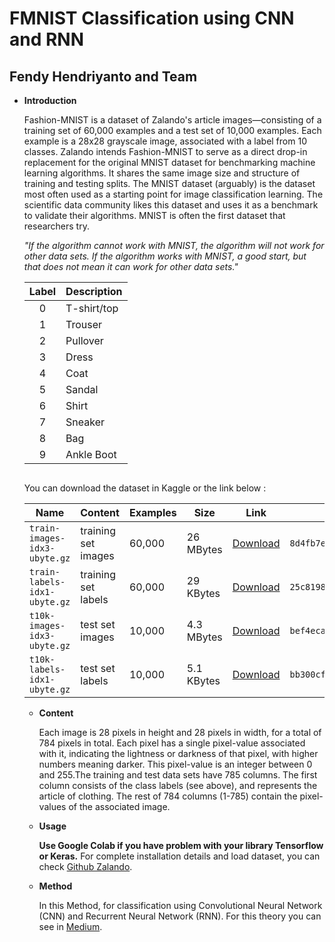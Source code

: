 # FMNIST Classification using CNN and RNN
## Fendy Hendriyanto and Team

* <b>Introduction</b>

  Fashion-MNIST is a dataset of Zalando's article images—consisting of a training set of 60,000 examples and a test set of 10,000 examples.
  Each example is a 28x28 grayscale image, associated with a label from 10 classes. Zalando intends Fashion-MNIST to serve as a direct drop-in 
  replacement for the original MNIST dataset for benchmarking machine learning algorithms. It shares the same image size and structure 
  of training and testing splits. The MNIST dataset (arguably) is the dataset most often used as a starting point for image classification learning. 
  The scientific data community likes this dataset and uses it as a benchmark to validate their algorithms. MNIST is often the first dataset that researchers try.
  
  <i>"If the algorithm cannot work with MNIST, the algorithm will not work for other data sets. If the algorithm works with MNIST, a good start, but that does not mean it can work for other data sets."</i>
  
  | Label 	| Description 	|
  |:-----:	|-------------	|
  | 0 	| T-shirt/top 	|
  | 1 	| Trouser 	|
  | 2 	| Pullover 	|
  | 3 	| Dress 	|
  | 4 	| Coat 	|
  | 5 	| Sandal 	|
  | 6 	| Shirt 	|
  | 7 	| Sneaker 	|
  | 8 	| Bag 	|
  | 9 	| Ankle Boot 	|
  
  <img src="https://github.com/zalandoresearch/fashion-mnist/blob/master/doc/img/fashion-mnist-sprite.png" alt="" style="max-width:100%;">
  
  You can download the dataset in Kaggle or the link below :
  
  <table>
<thead>
<tr>
<th>Name</th>
<th>Content</th>
<th>Examples</th>
<th>Size</th>
<th>Link</th>
<th>MD5 Checksum</th>
</tr>
</thead>
<tbody>
<tr>
<td><code>train-images-idx3-ubyte.gz</code></td>
<td>training set images</td>
<td>60,000</td>
<td>26 MBytes</td>
<td><a href="http://fashion-mnist.s3-website.eu-central-1.amazonaws.com/train-images-idx3-ubyte.gz" rel="nofollow">Download</a></td>
<td><code>8d4fb7e6c68d591d4c3dfef9ec88bf0d</code></td>
</tr>
<tr>
<td><code>train-labels-idx1-ubyte.gz</code></td>
<td>training set labels</td>
<td>60,000</td>
<td>29 KBytes</td>
<td><a href="http://fashion-mnist.s3-website.eu-central-1.amazonaws.com/train-labels-idx1-ubyte.gz" rel="nofollow">Download</a></td>
<td><code>25c81989df183df01b3e8a0aad5dffbe</code></td>
</tr>
<tr>
<td><code>t10k-images-idx3-ubyte.gz</code></td>
<td>test set images</td>
<td>10,000</td>
<td>4.3 MBytes</td>
<td><a href="http://fashion-mnist.s3-website.eu-central-1.amazonaws.com/t10k-images-idx3-ubyte.gz" rel="nofollow">Download</a></td>
<td><code>bef4ecab320f06d8554ea6380940ec79</code></td>
</tr>
<tr>
<td><code>t10k-labels-idx1-ubyte.gz</code></td>
<td>test set labels</td>
<td>10,000</td>
<td>5.1 KBytes</td>
<td><a href="http://fashion-mnist.s3-website.eu-central-1.amazonaws.com/t10k-labels-idx1-ubyte.gz" rel="nofollow">Download</a></td>
<td><code>bb300cfdad3c16e7a12a480ee83cd310</code></td>
</tr>
</tbody>
</table>

* <b>Content</b>

  Each image is 28 pixels in height and 28 pixels in width, for a total of 784 pixels in total.
  Each pixel has a single pixel-value associated with it, indicating the lightness or darkness of that pixel, with higher numbers meaning darker. 
  This pixel-value is an integer between 0 and 255.The training and test data sets have 785 columns. 
  The first column consists of the class labels (see above), and represents the article of clothing.
  The rest of 784 columns (1-785) contain the pixel-values of the associated image.
  
* <b>Usage</b>
  
  <b>Use Google Colab if you have problem with your library Tensorflow or Keras.</b> 
  For complete installation details and load dataset, you can check <a href="https://github.com/zalandoresearch/fashion-mnist" rel="nofollow">Github Zalando</a>.
  
* <b>Method</b>
  
  In this Method, for classification using Convolutional Neural Network (CNN) and Recurrent Neural Network (RNN). 
  For this theory you can see in <a href="https://towardsdatascience.com/the-4-convolutional-neural-network-models-that-can-classify-your-fashion-images-9fe7f3e5399d" rel="nofollow">Medium</a>.
  
  
  
  
  


